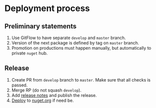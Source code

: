 # Deployment process

## Preliminary statements

1. Use GitFlow to have separate `develop` and `master` branch.
2. Version of the next package is defined by tag on `master` branch.
3. Promotion on productions must happen manually, but automatically to private `nuget` hub.

## Release

1. Create PR from `develop` branch to `master`. Make sure that all checks is passed.
2. Merge RP (do not squash `develop`).
3. Add [release notes](https://github.com/sgaliamov/il-lighten-comparer/tags) and publish the release.
4. [Deploy](https://ci.appveyor.com/environment/40781/deployments/new) to [nuget.org](https://nuget.org) if need be.
